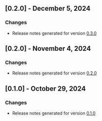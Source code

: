## [0.2.0] - December 5, 2024

### Changes
- Release notes generated for version [0.3.0](.release-notes/0.3.0/release.md)

## [0.2.0] - November 4, 2024

### Changes
- Release notes generated for version [0.2.0](.release-notes/0.2.0/release.md)

## [0.1.0] - October 29, 2024

### Changes
- Release notes generated for version [0.1.0](.release-notes/0.1.0/release.md)

